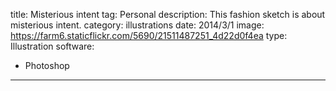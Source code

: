 title: Misterious intent
tag: Personal
description: This fashion sketch is about misterious intent.
category: illustrations
date: 2014/3/1
image: https://farm6.staticflickr.com/5690/21511487251_4d22d0f4ea
type: Illustration
software:
- Photoshop
---

